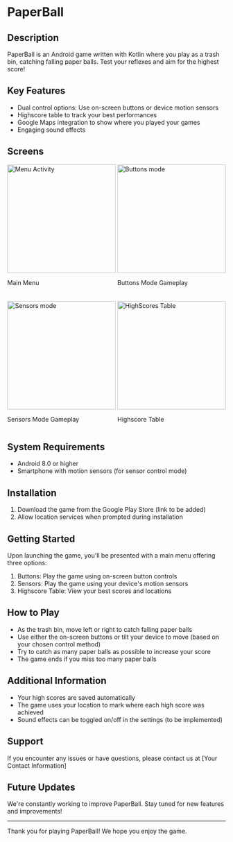 # PaperBall

## Description
PaperBall is an Android game written with Kotlin where you play as a trash bin, catching falling paper balls. Test your reflexes and aim for the highest score!

## Key Features
- Dual control options: Use on-screen buttons or device motion sensors
- Highscore table to track your best performances
- Google Maps integration to show where you played your games
- Engaging sound effects

## Screens

<div style="display: flex; justify-content: space-between; margin-bottom: 20px;">
  <div style="width: 250px;">
    <img src="https://github.com/user-attachments/assets/3968a257-be3b-4d71-b0e3-005c08972f56" width="250" alt="Menu Activity">
    <p>Main Menu</p>
  </div>
  <div style="width: 250px;">
    <img src="https://github.com/user-attachments/assets/980ef7fd-b456-4d2e-a1fb-6a7e3a6cdbdb" width="250" alt="Buttons mode">
    <p>Buttons Mode Gameplay</p>
  </div>
</div>

<div style="display: flex; justify-content: space-between;">
  <div style="width: 250px;">
    <img src="https://github.com/user-attachments/assets/f0b1de11-1bf3-44b5-bfd9-fc70565354b3" width="250" alt="Sensors mode">
    <p>Sensors Mode Gameplay</p>
  </div>
  <div style="width: 250px;">
    <img src="https://github.com/user-attachments/assets/03475667-60c0-4fa2-a7f6-438b0d567494" width="250" alt="HighScores Table">
    <p>Highscore Table</p>
  </div>
</div>

## System Requirements
- Android 8.0 or higher
- Smartphone with motion sensors (for sensor control mode)

## Installation
1. Download the game from the Google Play Store (link to be added)
2. Allow location services when prompted during installation

## Getting Started
Upon launching the game, you'll be presented with a main menu offering three options:
1. Buttons: Play the game using on-screen button controls
2. Sensors: Play the game using your device's motion sensors
3. Highscore Table: View your best scores and locations

## How to Play
- As the trash bin, move left or right to catch falling paper balls
- Use either the on-screen buttons or tilt your device to move (based on your chosen control method)
- Try to catch as many paper balls as possible to increase your score
- The game ends if you miss too many paper balls

## Additional Information
- Your high scores are saved automatically
- The game uses your location to mark where each high score was achieved
- Sound effects can be toggled on/off in the settings (to be implemented)

## Support
If you encounter any issues or have questions, please contact us at [Your Contact Information]

## Future Updates
We're constantly working to improve PaperBall. Stay tuned for new features and improvements!

---

Thank you for playing PaperBall! We hope you enjoy the game.
